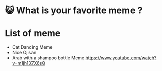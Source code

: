 # 😺 What is your favorite meme ?

# List of meme
- Cat Dancing Meme
- Nice Ojisan
- Arab with a shampoo bottle Meme <https://www.youtube.com/watch?v=m1jh137X6sQ>
